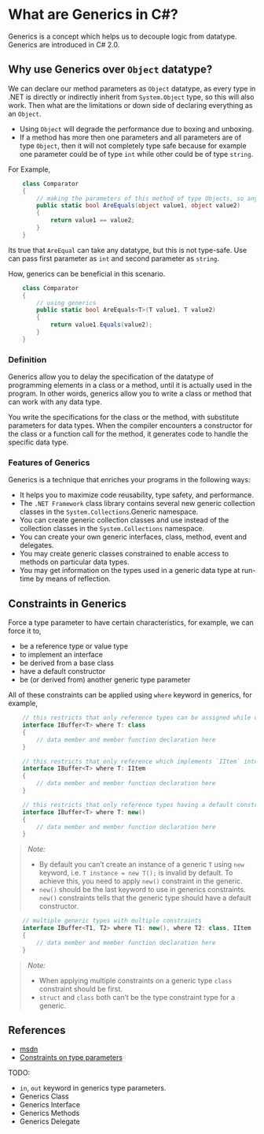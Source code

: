 # What are Generics in C#?
Generics is a concept which helps us to decouple logic from datatype.
Generics are introduced in C# 2.0. 

## Why use Generics over `Object` datatype?
We can declare our method parameters as `Object` datatype, as every type in .NET is directly or indirectly inherit from `System.Object` type, so this will also work. Then what are the limitations or down side of declaring everything as an `Object`.
 - Using `Object` will degrade the performance due to boxing and unboxing.
 - If a method has more then one parameters and all parameters are of type `Object`, then it will not completely type safe because for example one parameter could be of type `int` while other could be of type `string`.

For Example,

```csharp
    class Comparator
    {
        // making the parameters of this method of type Objects, so any type can be used.
        public static bool AreEquals(object value1, object value2)
        {
            return value1 == value2;
        }
    }
```

Its true that `AreEqual` can take any datatype, but this is not type-safe. Use can pass first parameter as `int` and second parameter as `string`.

How, generics can be beneficial in this scenario.

```csharp
    class Comparator
    {
        // using generics
        public static bool AreEquals<T>(T value1, T value2)
        {
            return value1.Equals(value2);
        }
    }
```

### Definition

 Generics allow you to delay the specification of the datatype of programming elements in a class or a method, until it is actually used in the program.
 In other words, generics allow you to write a class or method that can work with any data type.

 You write the specifications for the class or the method, with substitute parameters for data types.
 When the compiler encounters a constructor for the class or a function call for the method, it generates code to handle the specific data type. 

### Features of Generics

 Generics is a technique that enriches your programs in the following ways:

 - It helps you to maximize code reusability, type safety, and performance.
 - The `.NET Framework` class library contains several new generic collection classes in the `System.Collections`.Generic namespace.
 - You can create generic collection classes and use instead of the collection classes in the `System.Collections` namespace.
 - You can create your own generic interfaces, class, method, event and delegates.
 - You may create generic classes constrained to enable access to methods on particular data types.
 - You may get information on the types used in a generic data type at run-time by means of reflection.


## Constraints in Generics

Force a type parameter to have certain characteristics, for example, we can force it to,
 - be a reference type or value type
 - to implement an interface
 - be derived from a base class
 - have a default constructor
 - be (or derived from) another generic type parameter

All of these constraints can be applied using `where` keyword in generics, for example,

```csharp
    // this restricts that only reference types can be assigned while defining actual type against `T`
    interface IBuffer<T> where T: class
    {
        // data member and member function declaration here
    }
```

```csharp
    // this restricts that only reference which implements `IItem` interface can be assigned while defining actual type against `T`
    interface IBuffer<T> where T: IItem
    {
        // data member and member function declaration here
    }
```

```csharp
    // this restricts that only reference types having a default constructor can be assigned while defining actual type against `T`
    interface IBuffer<T> where T: new()
    {
        // data member and member function declaration here
    }
```
 > *_Note:_* 
 > * By default you can’t create an instance of a generic `T` using `new` keyword, i.e. `T instance = new T();` is invalid by default. To achieve this, you need to apply `new()` constraint in the generic.
 > * `new()` should be the last keyword to use in generics constraints. `new()` constraints tells that the generic type should have a default constructor.

```csharp
    // multiple generic types with multiple constraints
    interface IBuffer<T1, T2> where T1: new(), where T2: class, IItem
    {
        // data member and member function declaration here
    }
```
 
 > *_Note:_*
 > * When applying multiple constraints on a generic type `class` constraint should be first.
 > * `struct` and `class` both can’t be the type constraint type for a generic.


## References
 * [msdn](https://docs.microsoft.com/en-us/dotnet/csharp/programming-guide/generics/)
 * [Constraints on type parameters](https://docs.microsoft.com/en-us/dotnet/csharp/programming-guide/generics/constraints-on-type-parameters)
  
TODO:

 * `in`, `out` keyword in generics type parameters.
 * Generics Class
 * Generics Interface
 * Generics Methods
 * Generics Delegate
